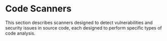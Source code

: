 # Code Scanners

This section describes scanners designed to detect vulnerabilities and security issues in source code, each designed to perform specific types of code analysis.
